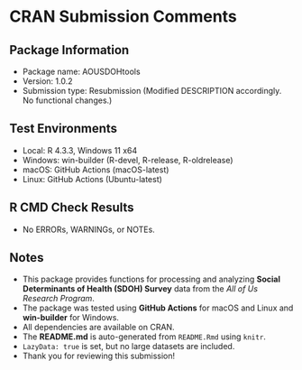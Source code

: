 # CRAN Submission Comments

## Package Information
- Package name: AOUSDOHtools
- Version: 1.0.2
- Submission type: Resubmission (Modified DESCRIPTION accordingly. No functional changes.)

## Test Environments
- Local: R 4.3.3, Windows 11 x64
- Windows: win-builder (R-devel, R-release, R-oldrelease)
- macOS: GitHub Actions (macOS-latest)
- Linux: GitHub Actions (Ubuntu-latest)

## R CMD Check Results
- No ERRORs, WARNINGs, or NOTEs.

## Notes
- This package provides functions for processing and analyzing **Social Determinants of Health (SDOH) Survey** data 
from the *All of Us Research Program*.
- The package was tested using **GitHub Actions** for macOS and Linux and **win-builder** for Windows.
- All dependencies are available on CRAN.
- The **README.md** is auto-generated from `README.Rmd` using `knitr`.
- `LazyData: true` is set, but no large datasets are included.
- Thank you for reviewing this submission!
